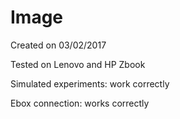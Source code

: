 # Image

Created on 03/02/2017

Tested on Lenovo and HP Zbook

Simulated experiments: work correctly

Ebox connection: works correctly

